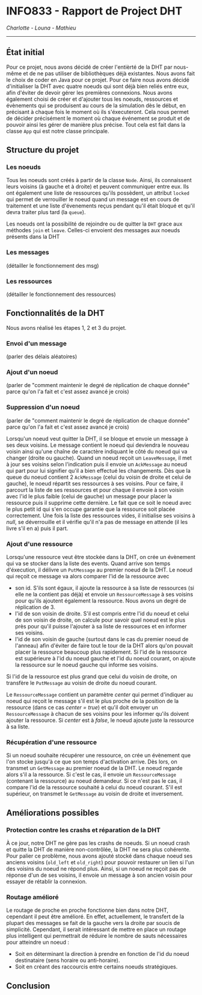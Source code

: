 # INFO833 - Rapport de Project DHT

_Charlotte - Louna - Mathieu_

---

## État initial

Pour ce projet, nous avons décidé de créer l'entièrté de la DHT par nous-même et de ne pas utiliser de bibliothèques déjà existantes. Nous avons fait le choix de coder en Java pour ce projet. Pour ce faire nous avons décidé d'initialiser la DHT avec quatre noeuds qui sont déjà bien reliés entre eux, afin d'éviter de devoir gérer les premières connexions. Nous avons également choisi de créer et d'ajouter tous les noeuds, ressources et évènements qui se produisent au cours de la simulation dès le début, en précisant à chaque fois le moment où ils s'éxecuteront. Cela nous permet de décider précisément le moment où chaque événement se produit et de pouvoir ainsi les gérer de manière plus précise. Tout cela est fait dans la classe `App` qui est notre classe principale.

## Structure du projet

### Les noeuds 

Tous les noeuds sont créés à partir de la classe `Node`. Ainsi, ils connaissent leurs voisins (à gauche et à droite) et peuvent communiquer entre eux. Ils ont également une liste de ressources qu'ils possèdent, un attribut `locked` qui permet de verrouiller le noeud quand un message est en cours de traitement et une liste d'évenements reçus pendant qu'il était bloqué et qu'il devra traiter plus tard (la `queue`).

Les noeuds ont la possibilité de rejoindre ou de quitter la `DHT` grace aux méthodes `join` et `leave`. Celles-ci envoient des messages aux noeuds présents dans la DHT 

### Les messages

(détailler le fonctionnement des msg)

### Les ressources

(détailler le fonctionnement des ressources)


## Fonctionnalités de la DHT

Nous avons réalisé les étapes 1, 2 et 3 du projet.

### Envoi d'un message

(parler des délais aléatoires)

### Ajout d'un noeud

(parler de "comment maintenir le degré de réplication de chaque donnée" parce qu'on l'a fait et c'est assez avancé je crois)


### Suppression d'un noeud

(parler de "comment maintenir le degré de réplication de chaque donnée" parce qu'on l'a fait et c'est assez avancé je crois)

Lorsqu'un noeud veut quitter la DHT, il se bloque et envoie un message à ses deux voisins. Le message contient le noeud qui deviendra le nouveau voisin ainsi qu'une chaîne de caractère indiquant le côté du noeud qui va changer (droite ou gauche). Quand un noeud reçoit un `LeaveMessage`, il met à jour ses voisins selon l'indication puis il envoie un `AckMessage` au noeud qui part pour lui signifier qu'il a bien effectué les changements.
Dès que la queue du noeud contient 2 `AckMessage` (celui du voisin de droite et celui de gauche), le noeud répartit ses ressources à ses voisins. Pour ce faire, il parcourt la liste de ses ressources et pour chaque il envoie à son voisin avec l'id le plus faible (celui de gauche) un message pour placer la ressource puis il supprime cette dernière. Le fait que ce soit le noeud avec le plus petit id qui s'en occupe garantie que la ressource soit placée correctement. Une fois la liste des ressources vides, il initialise ses voisins à _null_, se déverrouille et il vérifie qu'il n'a pas de message en attende (il les livre s'il en a) puis il part.

### Ajout d'une ressource

Lorsqu'une ressource veut être stockée dans la DHT, on crée un évènement qui va se stocker dans la liste des events. Quand arrive son temps d'éxecution, il délivre un `PutMessage` au premier noeud de la DHT. Le noeud qui reçoit ce message va alors comparer l'id de la ressource avec 
- son id. S'ils sont égaux, il ajoute la ressource à sa liste de ressources (si elle ne la contient pas déjà) et envoie un `RessourceMessage` à ses voisins pour qu'ils ajoutent également la ressource. Nous avons un degré de réplication de 3.
- l'id de son voisin de droite. S'il est compris entre l'id du noeud et celui de son voisin de droite, on calcule pour savoir quel noeud est le plus près pour qu'il puisse l'ajouter à sa liste de ressources et en informer ses voisins.
- l'id de son voisin de gauche (surtout dans le cas du premier noeud de l'anneau) afin d'éviter de faire tout le tour de la DHT alors qu'on pouvait placer la ressource beaucoup plus rapidement. Si l'id de la ressource est supérieure à l'id du noeud gauche et l'id du noeud courant, on ajoute la ressource sur le noeud gauche qui informe ses voisins.

Si l'id de la ressource est plus grand que celui du voisin de droite, on transfère le `PutMessage` au voisin de droite du noeud courant.

Le `RessourceMessage` contient un paramètre _center_ qui permet d'indiquer au noeud qui reçoit le message s'il est le plus proche de la position de la ressource (dans ce cas _center = true_) et qu'il doit envoyer un `RessourceMessage` à chacun de ses voisins pour les informer qu'ils doivent ajouter la ressource. Si _center_ est à _false_, le noeud ajoute juste la ressource à sa liste.


### Récupération d'une ressource

Si un noeud souhaite récupérer une ressource, on crée un évènement que l'on stocke jusqu'à ce que son temps d'activation arrive. Dès lors, on transmet un `GetMessage` au premier noeud de la DHT. Le noeud regarde alors s'il a la ressource. Si c'est le cas, il envoie un `RessourceMessage` (contenant la ressource) au noeud demandeur. Si ce n'est pas le cas, il compare l'id de la ressource souhaité à celui du noeud courant. S'il est supérieur, on transmet le `GetMessage` au voisin de droite et inversement.


## Améliorations possibles

### Protection contre les crashs et réparation de la DHT

À ce jour, notre DHT ne gère pas les crashs de noeuds. Si un noeud crash et quitte la DHT de manière non-contrôlée, la DHT ne sera plus cohérente. Pour palier ce problème, nous avons ajouté stocké dans chaque noeud ses anciens voisins (`old_left` et `old_right`) pour pouvoir restaurer un lien si l'un des voisins du noeud ne répond plus. Ainsi, si un noeud ne reçoit pas de réponse d'un de ses voisins, il envoie un message à son ancien voisin pour essayer de rétablir la connexion. 

### Routage amélioré

Le routage de proche en proche fonctionne bien dans notre DHT, cependant il peut être amélioré. En effet, actuellement, le transfert de la plupart des messages se fait de la gauche vers la droite par soucis de simplicité. Cependant, il serait intéressant de mettre en place un routage plus intelligent qui permettrait de réduire le nombre de sauts nécessaires pour atteindre un noeud :

- Soit en déterminant la direction à prendre en fonction de l'id du noeud destinataire (sens horaire ou anti-horaire).
- Soit en créant des raccourcis entre certains noeuds stratégiques.

## Conclusion